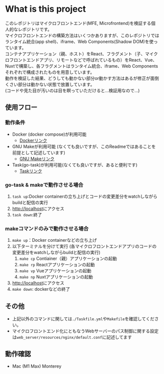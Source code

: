 # What is this project

このレポジトリはマイクロフロントエンド(MFE, Microfrontend)を検証する個人的なレポジトリです。  
マイクロフロントエンドの構築方法はいくつかありますが、このレポジトリではランタイム統合(app shell)、iframe、Web Components(Shadow DOM)を使っています。  
コンテナアプリケーション（親、ホスト）をReact、フラグメント（子、マイクロフロントエンドアプリ、リモートなどで呼ばれているもの）をReact、Vue、Nuxtで構築し、各フラグメントはランタイム統合、iframe、Web Componentsそれぞれで構成されたものを用意しています。  
動作を検証した結果、どうしても動かない部分or動かす方法はあるが修正が面倒くさい部分は動かない状態で放置しています。  
(コードや見た目が汚いのは目を瞑っていただけると...検証用なので...)

## 使用フロー

### 動作条件

- Docker (docker compose)が利用可能
  - [Dockerリンク](https://www.docker.com/)
- GNU Makeが利用可能 (なくても良いですが、このReadmeではあることを前提として記述しています)
  - [GNU Makeリンク](https://www.gnu.org/software/make/)
- Task(go-task)が利用可能(なくても良いですが、あると便利です)
  - [Taskリンク](https://taskfile.dev/)

### go-task & makeで動作させる場合

1. `task up`:Docker containerの立ち上げとコードの変更差分をwatchしながらbuildと配信の実行
2. <http://localhost>にアクセス
3. `task down`:終了

### makeコマンドのみで動作させる場合

1. `make up`：Docker containerなどの立ち上げ
2. 以下ターミナルを分けて実行 (各マイクロフロントエンドアプリのコードの変更差分をwatchしながらbuildと配信の実行)
   1. `make cp` Contiainer（親）アプリケーションの起動
   2. `make rp` Reactアプリケーションの起動
   3. `make vp` Vueアプリケーションの起動
   4. `make np` Nuxtアプリケーションの起動
3. <http://localhost>にアクセス
4. `make down`: dockerなどの終了

## その他

- 上記以外のコマンドに関しては`./Taskfile.yml`や`Makefile`を確認してください。
- マイクロフロントエンド化にともなうWebサーバーのパス制御に関する設定は`web_server/resources/nginx/default.conf`に記述してます

## 動作確認

- Mac (M1 Max) Monterey
